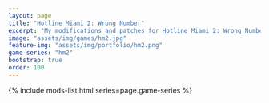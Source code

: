 ```yaml
---
layout: page
title: "Hotline Miami 2: Wrong Number"
excerpt: "My modifications and patches for Hotline Miami 2: Wrong Number: XP Support Patch."
image: "assets/img/games/hm2.jpg"
feature-img: "assets/img/portfolio/hm2.png"
game-series: "hm2"
bootstrap: true
order: 100
---
```


{% include mods-list.html series=page.game-series %}